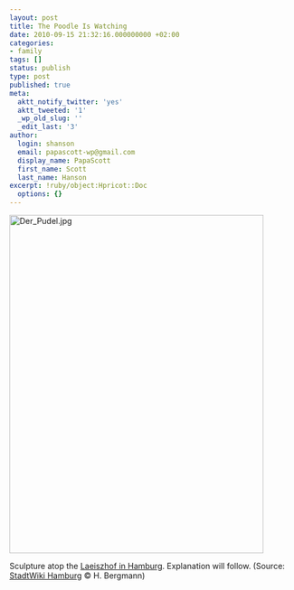 ```yaml
---
layout: post
title: The Poodle Is Watching
date: 2010-09-15 21:32:16.000000000 +02:00
categories:
- family
tags: []
status: publish
type: post
published: true
meta:
  aktt_notify_twitter: 'yes'
  aktt_tweeted: '1'
  _wp_old_slug: ''
  _edit_last: '3'
author:
  login: shanson
  email: papascott-wp@gmail.com
  display_name: PapaScott
  first_name: Scott
  last_name: Hanson
excerpt: !ruby/object:Hpricot::Doc
  options: {}
---
```

<p><a href="http://www.hamburgwiki.de/wiki/Bild:Der_Pudel.jpg"><img style="margin-left:auto;margin-right:auto" src="http://www.papascott.de/wordpress/wp-content/uploads/2010/09/Der_Pudel.jpg" alt="Der_Pudel.jpg" border="0" width="449" height="599" /></a></p>
<p>Sculpture atop the <a href="http://www.hamburgwiki.de/wiki/Laeiszhof">Laeiszhof in Hamburg</a>. Explanation will follow. (Source: <a href="http://www.hamburgwiki.de/wiki/Bild:Der_Pudel.jpg">StadtWiki Hamburg</a>  &copy; H. Bergmann)</p>
